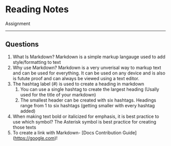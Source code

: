 # Reading Notes
Assignment

---
## Questions
1. What Is Markdown? Markdown is a simple markup langauge used to add style/formatting to text
2. Why use Markdown? Markdown is a very unverisal way to markup text and can be used for everything. It can be used on any device and is also is futute proof and can always be viewed using a text editor.
3. The hashtag label (#) is used to create a heading in markdown
   1. You can use a single hashtag to create the largest heading (Usally used for the title of your markdown)
   2. The smallest header can be created with six hashtags. Headings range from 1 to six hashtags (getting smaller with every hashtag added)
4. When making text bold or italicized for emphasis, it is best practice to use which symbol? The Asterisk symbol is best practice for creating those texts
5. To create a link with Markdown-
   [Docs Contribution Guide] (https://google.com)!
